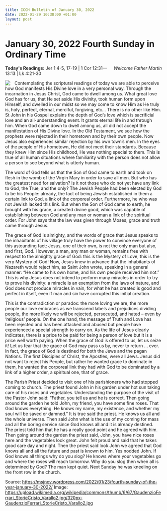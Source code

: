 ```yaml
---
title: ICCH Bulletin of January 30, 2022
date: 2022-01-29 10:38:00 +01:00
layout: post
---
```


# January 30, 2022 Fourth Sunday in Ordinary Time
<span style="float: right"><em>Welcome Father Martin</em></span>
**Today's Readings:** Jer 1:4-5, 17-19 | 1 Cor 12:31—13:13 | Lk 4:21-30


<img style="float: left; margin-right: 1em;" src="https://upload.wikimedia.org/wikipedia/commons/thumb/6/67/GaudenzioFerrari_StorieCristo_Varallo2.jpg/320px-GaudenzioFerrari_StorieCristo_Varallo2.jpg">

Contemplating the scriptural readings of today we are able to perceive how God manifests His Divine love in a very personal way. Through the incarnation in Jesus Christ, God came to dwell among us. What great love God has for us, that He set aside His divinity, took human form upon Himself, and dwelled in our midst so we may come to know Him as He truly is, holy, perfect, eternal, merciful, forgiving, etc… There is no other like Him. St John in his Gospel explains the depth of God’s love which is sacrificial love and an all-understanding event. It grants eternal life in and through him. When God came down to dwell among us, all did not accept the manifestation of His Divine love. In the Old Testament, we see how the prophets were rejected in their hometown and by their own people. Now Jesus also experiences similar rejection by his own town’s men. In the eyes of the people of His hometown, He did not meet their standards. Because they knew Him since His childhood, He was nothing special to them. This is true of all human situations where familiarity with the person does not allow a person to see beyond what is utterly human. 

The word of God tells us that the Son of God came to earth and took on flesh in the womb of the Virgin Mary in order to save all men. But who has the greatest need for salvation? Is it not those who do not yet have any link to God, the True, and the only? The Jewish People had been elected by God to be his People: already, the fact of being Jewish established in them a certain link to God, a link of the corporeal order. Furthermore, he who was not Jewish lacked this link. But when the Son of God came to earth, he brought with his grace, a created divine good, which was capable of establishing between God and any man or woman a link of the spiritual order. For John says that the law was given through Moses; grace and truth came through Jesus.

The grace of God is almighty, and the words of grace that Jesus speaks to the inhabitants of his village truly have the power to convince everyone of this astounding fact: Jesus, one of their own, is not the only man but also, and first, God. However, a man, any man or woman, remains free with respect to the almighty grace of God: this is the Mystery of Love, this is the very Mystery of God! Now, Jesus knew in advance that the inhabitants of Nazareth would reject him, as Saint John wrote, speaking in a general manner: “He came to his own home, and his own people received him not.”  This is why Jesus does not intend to perform many miracles in order to try to prove his divinity: a miracle is an exemption from the laws of nature, and God does not produce miracles in vain, for what he has created is good and perfect in itself, even if man and sin have corrupted this initial creation.

This is the contradiction or paradox: the more loving we are, the more people our love embraces as we transcend labels and prejudices dividing people, the more likely we will be rejected, persecuted, and hated – even by ‘religious’ people. On the one hand, the message of Truth and Love has been rejected and has been attacked and abused but people have experienced a special strength to carry on. As the life of Jesus clearly indicates, there is a price to be paid for being a person of love but it is a price well worth paying. When the grace of God is offered to us, let us seize it! Let us fear that the grace of God may pass us by, never to return … ever.  In fact, the grace of God is destined for both the Jews and the pagan Nations. The first Disciples of Christ, the Apostles, were all Jews. Jesus did not want to reject his People, but rather he wanted grace to dominate in them, he wanted the corporeal link they had with God to be dominated by a link of a higher order, a spiritual one, that of grace.

The Parish Priest decided to visit one of his parishioners who had stopped coming to church. The priest found John in his garden under hot sun taking care of his roses and vegetables.  Understanding the purpose of the visit of the Pastor John said: “Father, you tell us and he is correct.  Then going around the garden he told John, my friend, you have some fine roses. That God knows everything.  He knows my name, my existence, and whether my soul will be saved or damned.”  It is true said the priest. He knows us all and the whole universe.  Then said John what is the use of my coming for mass and all the boring service since God knows all and it is already destined. The priest told him that he has a really good point and he agreed with him.  Then going around the garden the priest said, John, you have nice roses here and the vegetables look great.  John felt proud and said that he takes good care day and night.  Then the priest said look John we agreed that God knows all and all the future and past is known to him. Yes nodded John. If God knows all things why do you slog? He knows where your vegetables go and where the roses will reach tomorrow. Why do you slog then when all is determined by God?  The man kept quiet. Next Sunday he was kneeling on the front row in the church.

Source: https://msjnov.wordpress.com/2022/01/23/fourth-sunday-of-the-year-january-30-2022/
Image: https://upload.wikimedia.org/wikipedia/commons/thumb/6/67/GaudenzioFerrari_StorieCristo_Varallo2.jpg/320px-GaudenzioFerrari_StorieCristo_Varallo2.jpg




